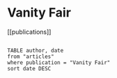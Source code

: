 # Vanity Fair

[[publications]]

```dataview

TABLE author, date
from "articles"
where publication = "Vanity Fair"
sort date DESC

```
